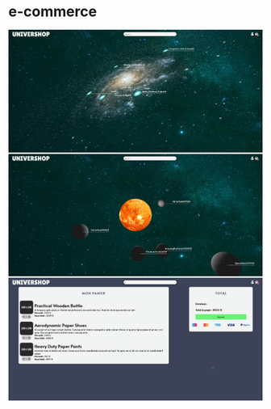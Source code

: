 # e-commerce

![shops](screenshot-shops.jpg)
![shop](screenshot-shop.jpg)
![cart](screenshot-cart.png)

